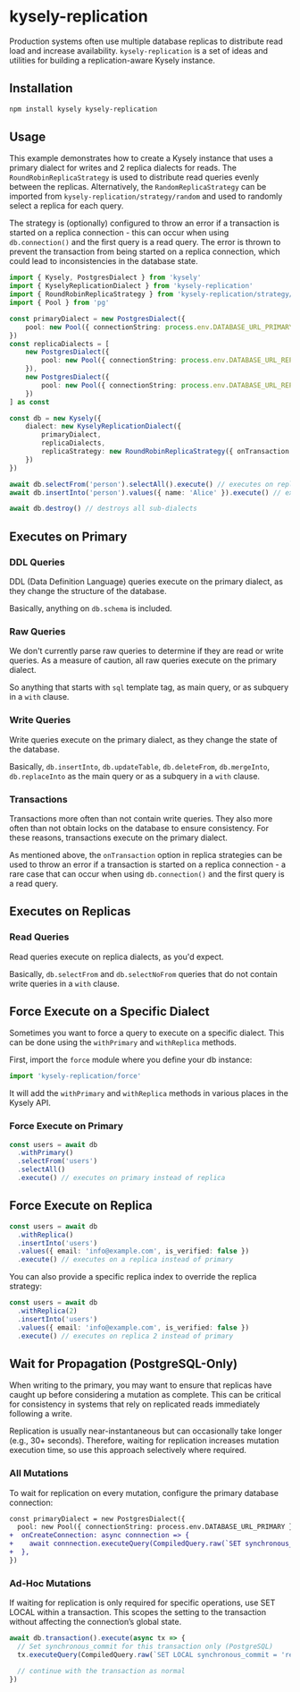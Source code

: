 # kysely-replication

Production systems often use multiple database replicas to distribute read load 
and increase availability. `kysely-replication` is a set of ideas and utilities 
for building a replication-aware Kysely instance.

## Installation

```sh
npm install kysely kysely-replication
```

## Usage

This example demonstrates how to create a Kysely instance that uses a primary dialect 
for writes and 2 replica dialects for reads. The `RoundRobinReplicaStrategy` 
is used to distribute read queries evenly between the replicas. Alternatively,
the `RandomReplicaStrategy` can be imported from `kysely-replication/strategy/random` 
and used to randomly select a replica for each query.

The strategy is (optionally) configured to throw an error if a transaction is started 
on a replica connection - this can occur when using `db.connection()` and the first 
query is a read query. The error is thrown to prevent the transaction from being 
started on a replica connection, which could lead to inconsistencies in the database 
state.

```ts
import { Kysely, PostgresDialect } from 'kysely'
import { KyselyReplicationDialect } from 'kysely-replication'
import { RoundRobinReplicaStrategy } from 'kysely-replication/strategy/round-robin'
import { Pool } from 'pg'

const primaryDialect = new PostgresDialect({
    pool: new Pool({ connectionString: process.env.DATABASE_URL_PRIMARY })
})
const replicaDialects = [
    new PostgresDialect({
        pool: new Pool({ connectionString: process.env.DATABASE_URL_REPLICA_1 })
    }),
    new PostgresDialect({
        pool: new Pool({ connectionString: process.env.DATABASE_URL_REPLICA_2 })
    })
] as const

const db = new Kysely({
    dialect: new KyselyReplicationDialect({
        primaryDialect,
        replicaDialects,
        replicaStrategy: new RoundRobinReplicaStrategy({ onTransaction: 'error' })
    })
})

await db.selectFrom('person').selectAll().execute() // executes on replica
await db.insertInto('person').values({ name: 'Alice' }).execute() // executes on primary

await db.destroy() // destroys all sub-dialects
```

## Executes on Primary

### DDL Queries

DDL (Data Definition Language) queries execute on the primary dialect, as they 
change the structure of the database.

Basically, anything on `db.schema` is included.

### Raw Queries

We don't currently parse raw queries to determine if they are read or write queries. 
As a measure of caution, all raw queries execute on the primary dialect.

So anything that starts with `sql` template tag, as main query, or as subquery 
in a `with` clause.

### Write Queries

Write queries execute on the primary dialect, as they change the state of the database.

Basically, `db.insertInto`, `db.updateTable`, `db.deleteFrom`, `db.mergeInto`, `db.replaceInto` 
as the main query or as a subquery in a `with` clause.

### Transactions

Transactions more often than not contain write queries. They also more often than 
not obtain locks on the database to ensure consistency. For these reasons, transactions 
execute on the primary dialect.

As mentioned above, the `onTransaction` option in replica strategies can be used 
to throw an error if a transaction is started on a replica connection - a rare 
case that can occur when using `db.connection()` and the first query is a read 
query.

## Executes on Replicas

### Read Queries

Read queries execute on replica dialects, as you'd expect.

Basically, `db.selectFrom` and `db.selectNoFrom` queries that do not contain write 
queries in a `with` clause.

## Force Execute on a Specific Dialect

Sometimes you want to force a query to execute on a specific dialect. This can 
be done using the `withPrimary` and `withReplica` methods.

First, import the `force` module where you define your db instance:

```ts
import 'kysely-replication/force'
```

It will add the `withPrimary` and `withReplica` methods in various places in the
Kysely API.

### Force Execute on Primary

```ts
const users = await db
  .withPrimary()
  .selectFrom('users')
  .selectAll()
  .execute() // executes on primary instead of replica
```

## Force Execute on Replica

```ts
const users = await db
  .withReplica()
  .insertInto('users')
  .values({ email: 'info@example.com', is_verified: false })
  .execute() // executes on a replica instead of primary
```

You can also provide a specific replica index to override the replica strategy:

```ts
const users = await db
  .withReplica(2)
  .insertInto('users')
  .values({ email: 'info@example.com', is_verified: false })
  .execute() // executes on replica 2 instead of primary
```

## Wait for Propagation (PostgreSQL-Only)

When writing to the primary, you may want to ensure that replicas have caught up before considering a mutation as complete. This can be critical for consistency in systems that rely on replicated reads immediately following a write.

Replication is usually near-instantaneous but can occasionally take longer (e.g., 30+ seconds). Therefore, waiting for replication increases mutation execution time, so use this approach selectively where required.

### All Mutations

To wait for replication on every mutation, configure the primary database connection:

```diff
const primaryDialect = new PostgresDialect({
  pool: new Pool({ connectionString: process.env.DATABASE_URL_PRIMARY }),
+  onCreateConnection: async connnection => {
+    await connnection.executeQuery(CompiledQuery.raw(`SET synchronous_commit = 'remote_apply'`))
+  },
})
```

### Ad-Hoc Mutations

If waiting for replication is only required for specific operations, use SET LOCAL within a transaction. This scopes the setting to the transaction without affecting the connection’s global state.

```ts
await db.transaction().execute(async tx => {
  // Set synchronous_commit for this transaction only (PostgreSQL)
  tx.executeQuery(CompiledQuery.raw(`SET LOCAL synchronous_commit = 'remote_apply'`))

  // continue with the transaction as normal
})
```